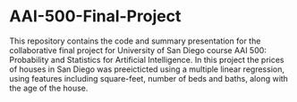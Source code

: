 # AAI-500-Final-Project

This repository contains the code and summary presentation for the collaborative final project for University of San Diego course AAI 500: Probability and Statistics for Artificial Intelligence. In this project the prices of houses in San Diego was preeicticted using a multiple linear regression, using features including square-feet, number of beds and baths, along with the age of the house. 
